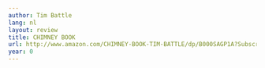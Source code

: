 ```yaml
---
author: Tim Battle
lang: nl
layout: review
title: CHIMNEY BOOK
url: http://www.amazon.com/CHIMNEY-BOOK-TIM-BATTLE/dp/B000SAGP1A?SubscriptionId=0VMG0VFGBMRWVRA58R02&tag=ldvd-20&linkCode=xm2&camp=2025&creative=165953&creativeASIN=B000SAGP1A
year: 0
---
```

